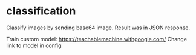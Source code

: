 # classification
Classify images by sending base64 image. Result was in JSON response.

Train custom model: https://teachablemachine.withgoogle.com/
Change link to model in config


